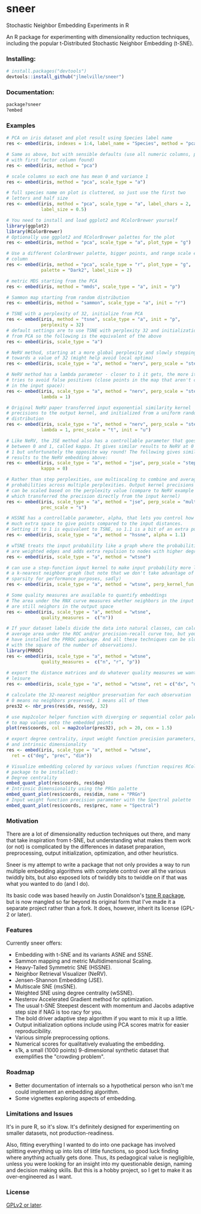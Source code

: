# sneer
Stochastic Neighbor Embedding Experiments in R

An R package for experimenting with dimensionality reduction techniques, 
including the popular t-Distributed Stochastic Neighbor Embedding (t-SNE).

### Installing:
```R
# install.packages("devtools")
devtools::install_github("jlmelville/sneer")
```

### Documentation:
```R
package?sneer
?embed
```

### Examples
```R
# PCA on iris dataset and plot result using Species label name
res <- embed(iris, indexes = 1:4, label_name = "Species", method = "pca")

# Same as above, but with sensible defaults (use all numeric columns, plot
# with first factor column found)
res <- embed(iris, method = "pca")

# scale columns so each one has mean 0 and variance 1
res <- embed(iris, method = "pca", scale_type = "a")

# full species name on plot is cluttered, so just use the first two
# letters and half size
res <- embed(iris, method = "pca", scale_type = "a", label_chars = 2,
             label_size = 0.5)

# You need to install and load ggplot2 and RColorBrewer yourself
library(ggplot2)
library(RColorBrewer)
# Optionally use ggplot2 and RColorBrewer palettes for the plot
res <- embed(iris, method = "pca", scale_type = "a", plot_type = "g")

# Use a different ColorBrewer palette, bigger points, and range scale each
# column
res <- embed(iris, method = "pca", scale_type = "r", plot_type = "g",
             palette = "Dark2", label_size = 2)

# metric MDS starting from the PCA
res <- embed(iris, method = "mmds", scale_type = "a", init = "p")

# Sammon map starting from random distribution
res <- embed(iris, method = "sammon", scale_type = "a", init = "r")

# TSNE with a perplexity of 32, initialize from PCA
res <- embed(iris, method = "tsne", scale_type = "a", init = "p",
             perplexity = 32)
# default settings are to use TSNE with perplexity 32 and initialization
# from PCA so the following is the equivalent of the above
res <- embed(iris, scale_type = "a")

# NeRV method, starting at a more global perplexity and slowly stepping
# towards a value of 32 (might help avoid local optima)
res <- embed(iris, scale_type = "a", method = "nerv", perp_scale = "step")

# NeRV method has a lambda parameter - closer to 1 it gets, the more it
# tries to avoid false positives (close points in the map that aren't close
# in the input space):
res <- embed(iris, scale_type = "a", method = "nerv", perp_scale = "step",
             lambda = 1)

# Original NeRV paper transferred input exponential similarity kernel
# precisions to the output kernel, and initialized from a uniform random
# distribution
res <- embed(iris, scale_type = "a", method = "nerv", perp_scale = "step",
             lambda = 1, prec_scale = "t", init = "u")

# Like NeRV, the JSE method also has a controllable parameter that goes
# between 0 and 1, called kappa. It gives similar results to NeRV at 0 and
# 1 but unfortunately the opposite way round! The following gives similar
# results to the NeRV embedding above:
res <- embed(iris, scale_type = "a", method = "jse", perp_scale = "step",
             kappa = 0)

# Rather than step perplexities, use multiscaling to combine and average
# probabilities across multiple perplexities. Output kernel precisions
# can be scaled based on the perplexity value (compare to NeRV example
# which transferred the precision directly from the input kernel)
res <- embed(iris, scale_type = "a", method = "jse", perp_scale = "multi",
             prec_scale = "s")

# HSSNE has a controllable parameter, alpha, that lets you control how
# much extra space to give points compared to the input distances.
# Setting it to 1 is equivalent to TSNE, so 1.1 is a bit of an extra push:
res <- embed(iris, scale_type = "a", method = "hssne", alpha = 1.1)

# wTSNE treats the input probability like a graph where the probabilities
# are weighted edges and adds extra repulsion to nodes with higher degrees
res <- embed(iris, scale_type = "a", method = "wtsne")

# can use a step-function input kernel to make input probability more like
# a k-nearest neighbor graph (but note that we don't take advantage of the
# sparsity for performance purposes, sadly)
res <- embed(iris, scale_type = "a", method = "wtsne", perp_kernel_fun = "step")

# Some quality measures are available to quantify embeddings
# The area under the RNX curve measures whether neighbors in the input
# are still neighors in the output space
res <- embed(iris, scale_type = "a", method = "wtsne",
             quality_measures =  c("n"))

# If your dataset labels divide the data into natural classes, can calculate 
# average area under the ROC and/or precision-recall curve too, but you need to 
# have installed the PRROC package. And all these techniques can be slow (scale 
# with the square of the number of observations).
library(PRROC)
res <- embed(iris, scale_type = "a", method = "wtsne", 
             quality_measures =  c("n", "r", "p"))
             
# export the distance matrices and do whatever quality measures we want at our 
# leisure
res <- embed(iris, scale_type = "a", method = "wtsne", ret = c("dx", "dy"))

# calculate the 32-nearest neighbor preservation for each observation
# 0 means no neighbors preserved, 1 means all of them
pres32 <- nbr_pres(res$dx, res$dy, 32)

# use map2color helper function with diverging or sequential color palettes
# to map values onto the embedded points
plot(res$coords, col = map2color(pres32), pch = 20, cex = 1.5)

# export degree centrality, input weight function precision parameters,
# and intrinsic dimensionality
res <- embed(iris, scale_type = "a", method = "wtsne", 
  ret = c("deg", "prec", "dim"))

# Visualize embedding colored by various values (function requires RColorBrewer
# package to be installed):
# Degree centrality
embed_quant_plot(res$coords, res$deg)
# Intrinsic Dimensionality using the PRGn palette
embed_quant_plot(res$coords, res$dim, name = "PRGn")
# Input weight function precision parameter with the Spectral palette
embed_quant_plot(res$coords, res$prec, name = "Spectral")
```

### Motivation

There are a lot of dimensionality reduction techniques out there, and many that 
take inspiration from t-SNE, but understanding what makes them work (or not) is 
complicated by the differences in dataset preparation, preprocessing, output 
initialization, optimization, and other heuristics. 

Sneer is my attempt to write a package that not only provides a way to run 
multiple embedding algorithms with complete control over all the various 
twiddly bits, but also exposed lots of twiddly bits to twiddle on if that was 
what you wanted to do (and I do).

Its basic code was based heavily on Justin Donaldson's 
[tsne R package](https://github.com/cran/tsne), but is now mangled so far 
beyond its original form that I've made it a separate project rather than a 
fork. It does, however, inherit its license (GPL-2 or later).

### Features

Currently sneer offers:

* Embedding with t-SNE and its variants ASNE and SSNE.
* Sammon mapping and metric Multidimensional Scaling.
* Heavy-Tailed Symmetric SNE (HSSNE).
* Neighbor Retrieval Visualizer (NeRV).
* Jensen-Shannon Embedding (JSE).
* Multiscale SNE (msSNE).
* Weighted SNE using degree centrality (wSSNE).
* Nesterov Accelerated Gradient method for optimization.
* The usual t-SNE Steepest descent with momentum and Jacobs adaptive step size
if NAG is too racy for you.
* The bold driver adaptive step algorithm if you want to mix it up a little.
* Output initialization options include using PCA scores matrix for easier
reproducibility.
* Various simple preprocessing options.
* Numerical scores for qualitatively evaluating the embedding.
* s1k, a small (1000 points) 9-dimensional synthetic dataset that exemplifies
the "crowding problem".

### Roadmap
* Better documentation of internals so a hypothetical person who isn't me
could implement an embedding algorithm.
* Some vignettes exploring aspects of embedding.

### Limitations and Issues
It's in pure R, so it's slow. It's definitely designed for experimenting on 
smaller datasets, not production-readiness.

Also, fitting everything I wanted to do into one package has involved 
splitting everything up into lots of little functions, so good luck finding 
where anything actually gets done. Thus, its pedagogical value is negligible, 
unless you were looking for an insight into my questionable design, naming and 
decision making skills. But this is a hobby project, so I get to make it as 
over-engineered as I want.

### License
[GPLv2 or later](https://www.gnu.org/licenses/gpl-2.0.txt).
